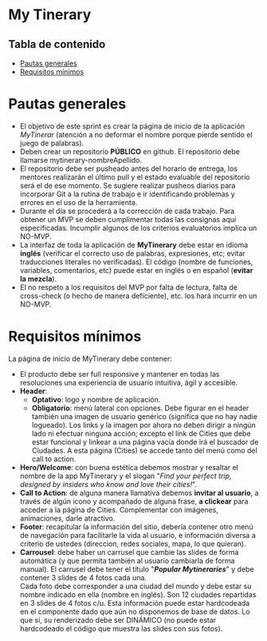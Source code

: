 # My Tinerary

## Tabla de contenido
- [Pautas generales](#pautas-generales)
- [Requisitos mínimos](#requisitos-mínimos)

# Pautas generales

- El objetivo de este sprint es crear la página de inicio de la aplicación *MyTinerar* (atención a no deformar el nombre porque pierde sentido el juego de palabras).
- Deben crear un repositorio **PÚBLICO** en github. El repositorio debe llamarse
mytinerary-nombreApellido.
- El repositorio debe ser pusheado antes del horario de entrega, los mentores realizarán el último pull y el estado evaluable del repositorio será el de ese momento. Se sugiere realizar pusheos diarios para incorporar Git a la rutina de trabajo e ir identificando problemas y errores en el uso de la herramienta.
- Durante el día se procederá a la corrección de cada trabajo. Para obtener un MVP se deben cumplimentar todas las consignas aquí especificadas. Incumplir algunos de los criterios evaluatorios implica un NO-MVP.
- La interfaz de toda la aplicación de **MyTinerary** debe estar en idioma **inglés** (verificar el correcto uso de palabras, expresiones, etc; evitar traducciones literales no verificadas). El código (nombre de funciones, variables, comentarios, etc) puede estar en inglés o en español (**evitar la mezcla**).
- El no respeto a los requisitos del MVP por falta de lectura, falta de cross-check (o hecho de manera deficiente), etc. los hará incurrir en un NO-MVP.

# Requisitos mínimos

La página de inicio de MyTinerary debe contener:
- El producto debe ser full responsive y mantener en todas las resoluciones una experiencia de usuario intuitiva, ágil y accesible.
- **Header**:
    - **Optativo**: logo y nombre de aplicación.
    - **Obligatorio**: menú lateral con opciones. Debe figurar en el header también una imagen de usuario genérico (significa que no hay nadie logueado). Los links y la imagen por ahora no deben dirigir a ningún lado ni efectuar ninguna acción; excepto el link de Cities que debe estar funcional y linkear a una página vacía donde irá el buscador de Ciudades. A esta página (Cities) se accede tanto del menú como del call to action.
- **Hero/Welcome**: con buena estética debemos mostrar y resaltar el nombre de la app MyTinerary y el slogan "*Find your perfect trip, designed by insiders who know and love their cities!*".
- **Call to Action**: de alguna manera llamativa debemos **invitar al usuario**, a través de algún icono y acompañado de alguna frase, **a clickear** para acceder a la página de Cities. Complementar con imágenes, animaciones, darle atractivo.
- **Footer**: recapitular la información del sitio, debería contener otro menú de navegación para facilitarle la vida al usuario, e información diversa a criterio de ustedes (direccion, redes sociales, mapa, lo que quieran).
- **Carrousel**: debe haber un carrusel que cambie las slides de forma automática (y que 
permita también al usuario cambiarla de forma manual). El carrusel debe tener el título 
"***Popular Mytineraries***" y debe contener 3 slides de 4 fotos cada una.  
Cada foto debe corresponder a una ciudad del mundo y debe estar su nombre indicado 
en ella (nombre en inglés). Son 12 ciudades repartidas en 3 slides de 4 fotos c/u. Esta 
información puede estar hardcodeada en el componente dado que aún no disponemos de base de datos. Lo que sí, su renderizado debe ser DINÁMICO (no puede estar hardcodeado el código que muestra las slides con sus fotos).



